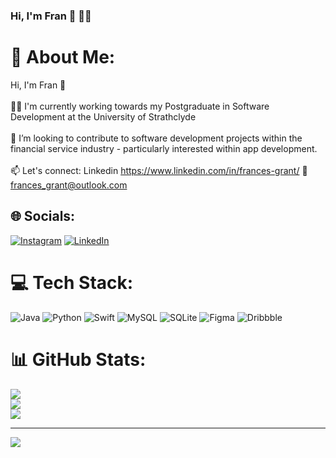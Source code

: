 ### Hi, I'm Fran 👋 👩‍💻

<!--
**FrancesGrant/FrancesGrant** is a ✨ _special_ ✨ repository because its `README.md` (this file) appears on your GitHub profile.

Here are some ideas to get you started:

- 🔭 I’m currently working on ...
- 🌱 I’m currently learning ...
- 👯 I’m looking to collaborate on ...
- 🤔 I’m looking for help with ...
- 💬 Ask me about ...
- 📫 How to reach me: ...
- 😄 Pronouns: ...
- ⚡ Fun fact: ...
-->

# 💫 About Me:
Hi, I'm Fran 👋<br><br>👩‍💻 I'm currently working towards my Postgraduate in Software Development at the University of Strathclyde<br><br>🤔 I’m looking to contribute to software development projects within the financial service industry - particularly interested within app development.<br><br>📫 Let's connect: Linkedin https://www.linkedin.com/in/frances-grant/ 📧 frances_grant@outlook.com


## 🌐 Socials:
[![Instagram](https://img.shields.io/badge/Instagram-%23E4405F.svg?logo=Instagram&logoColor=white)](https://instagram.com/francesgrant_) [![LinkedIn](https://img.shields.io/badge/LinkedIn-%230077B5.svg?logo=linkedin&logoColor=white)](https://linkedin.com/in/frances-grant-413817187) 

# 💻 Tech Stack:
![Java](https://img.shields.io/badge/java-%23ED8B00.svg?style=for-the-badge&logo=java&logoColor=white) ![Python](https://img.shields.io/badge/python-3670A0?style=for-the-badge&logo=python&logoColor=ffdd54) ![Swift](https://img.shields.io/badge/swift-F54A2A?style=for-the-badge&logo=swift&logoColor=white) ![MySQL](https://img.shields.io/badge/mysql-%2300f.svg?style=for-the-badge&logo=mysql&logoColor=white) ![SQLite](https://img.shields.io/badge/sqlite-%2307405e.svg?style=for-the-badge&logo=sqlite&logoColor=white) 	![Figma](https://img.shields.io/badge/figma-%23F24E1E.svg?style=for-the-badge&logo=figma&logoColor=white) ![Dribbble](https://img.shields.io/badge/Dribbble-EA4C89?style=for-the-badge&logo=dribbble&logoColor=white)
# 📊 GitHub Stats:
![](https://github-readme-stats.vercel.app/api?username=FrancesGrant&theme=dark&hide_border=false&include_all_commits=false&count_private=false)<br/>
![](https://github-readme-streak-stats.herokuapp.com/?user=FrancesGrant&theme=dark&hide_border=false)<br/>
![](https://github-readme-stats.vercel.app/api/top-langs/?username=FrancesGrant&theme=dark&hide_border=false&include_all_commits=false&count_private=false&layout=compact)

---
[![](https://visitcount.itsvg.in/api?id=FrancesGrant&icon=0&color=0)](https://visitcount.itsvg.in)

<!-- Proudly created with GPRM ( https://gprm.itsvg.in ) -->

